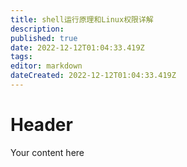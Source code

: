```yaml
---
title: shell运行原理和Linux权限详解
description: 
published: true
date: 2022-12-12T01:04:33.419Z
tags: 
editor: markdown
dateCreated: 2022-12-12T01:04:33.419Z
---
```


# Header
Your content here